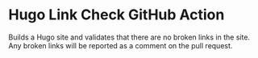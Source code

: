 # Hugo Link Check GitHub Action

Builds a Hugo site and validates that there are no broken links in the site. Any broken links will be reported as a comment on the pull request.

